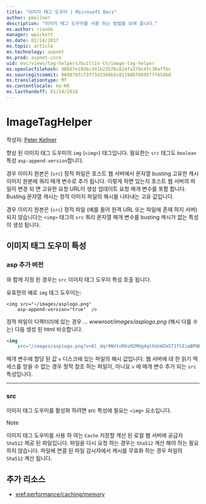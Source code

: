 ```yaml
---
title: "이미지 태그 도우미 | Microsoft Docs"
author: pkellner
description: "이미지 태그 도우미를 사용 하는 방법을 보여 줍니다."
ms.author: riande
manager: wpickett
ms.date: 02/14/2017
ms.topic: article
ms.technology: aspnet
ms.prod: aspnet-core
uid: mvc/views/tag-helpers/builtin-th/image-tag-helper
ms.openlocfilehash: d0857e1926c341b2357bc824fa379c4fc30affbc
ms.sourcegitcommit: 060879fcf3f73d2366b5c811986f8695fff65db8
ms.translationtype: MT
ms.contentlocale: ko-KR
ms.lasthandoff: 01/24/2018
---
```

# <a name="imagetaghelper"></a>ImageTagHelper

작성자: [Peter Kellner](http://peterkellner.net) 

향상 된 이미지 태그 도우미의 `img` (`<img>`) 태그입니다. 필요한는 `src` 태그도 `boolean` 특성 `asp-append-version`합니다.

경우 이미지 원본은 (`src`) 정적 파일은 호스트 웹 서버에서 문자열 busting 고유한 캐시 이미지 원본에 쿼리 매개 변수로 추가 됩니다. 이렇게 하면 있는지 호스트 웹 서버의 파일이 변경 되 면 고유한 요청 URL이 생성 업데이트 요청 매개 변수를 포함 합니다. Busting 문자열 캐시는 정적 이미지 파일의 해시를 나타내는 고유 값입니다.

경우 이미지 원본은 (`src`) 정적 파일 (예를 들어 원격 URL 또는 파일에 존재 하지 서버) 되지 않습니다는 `<img>` 태그의 `src` 쿼리 문자열 매개 변수를 busting 캐시가 없는 특성이 생성 됩니다.

## <a name="image-tag-helper-attributes"></a>이미지 태그 도우미 특성


### <a name="asp-append-version"></a>asp 추가 버전

와 함께 지정 된 경우는 `src` 이미지 태그 도우미 특성 호출 됩니다.

유효한의 예로 `img` 태그 도우미는:

```cshtml
<img src="~/images/asplogo.png" 
    asp-append-version="true"  />
```

정적 파일이 디렉터리에 있는 경우 *... wwwroot/images/asplogo.png* (해시 다를 수는) 다음 생성 된 html 비슷합니다.

```html
<img 
    src="/images/asplogo.png?v=Kl_dqr9NVtnMdsM2MUg4qthUnWZm5T1fCEimBPWDNgM"/>
```

매개 변수에 할당 된 값 `v` 디스크에 있는 파일의 해시 값입니다. 웹 서버에 대 한 읽기 액세스를 얻을 수 없는 경우 정적 참조 하는 파일이, 아니요 `v` 에 매개 변수 추가 되는 `src` 특성입니다.

- - -

### <a name="src"></a>src

이미지 태그 도우미를 활성화 하려면 src 특성에 필요는 `<img>` 요소입니다. 

> [!NOTE]
> 이미지 태그 도우미를 사용 하 여는 `Cache` 저장할 계산 된 로컬 웹 서버에 공급자 `Sha512` 제공 된 파일입니다. 파일을 다시 요청 하는 경우는 `Sha512` 계산 해야 하는 필요 하지 않습니다. 파일에 연결 된 파일 감시자에서 캐시를 무효화 하는 경우 파일의 `Sha512` 계산 됩니다.

## <a name="additional-resources"></a>추가 리소스

* <xref:performance/caching/memory>
